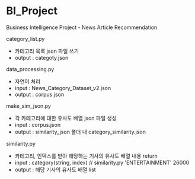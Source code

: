 # BI_Project
 Business Intelligence Project - News Article Recommendation

category_list.py
 - 카테고리 목록 json 파일 쓰기
 - output : categoty.json

data_processing.py
 - 자연어 처리
 - input : News_Category_Dataset_v2.json
 - output : corpus.json

make_sim_json.py
 - 각 카테고리에 대한 유사도 배열 json 파일 생성
 - input : corpus.json
 - output : similarity_json 폴더 내 category_similarity.json

similarity.py
 - 카테고리, 인덱스를 받아 해당하는 기사의 유사도 배열 내용 return
 - input : category(string, index) // similarity.py 'ENTERTAINMENT' 26000
 - output : 해당 기사의 유사도 배열 list